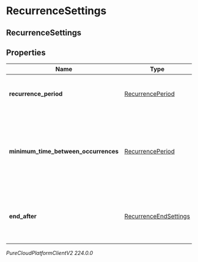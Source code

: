 # RecurrenceSettings

## RecurrenceSettings

## Properties

|Name | Type | Description | Notes|
|------------ | ------------- | ------------- | -------------|
| **recurrence_period** | [RecurrencePeriod](RecurrencePeriod) | The recurrence period of the activity plan | |
| **minimum_time_between_occurrences** | [RecurrencePeriod](RecurrencePeriod) | Constraint indicating the minimum time in hours between recurrences of the activity plan | |
| **end_after** | [RecurrenceEndSettings](RecurrenceEndSettings) | Settings controlling when to end the recurrence for the activity plan | |



_PureCloudPlatformClientV2 224.0.0_
